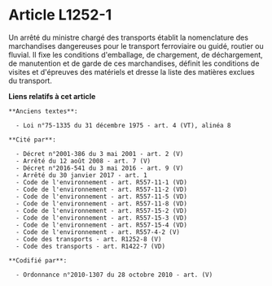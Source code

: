 # Article L1252-1

Un arrêté du ministre chargé des transports établit la nomenclature des marchandises dangereuses pour le transport
ferroviaire ou guidé, routier ou fluvial. Il fixe les conditions d'emballage, de chargement, de déchargement, de manutention
et de garde de ces marchandises, définit les conditions de visites et d'épreuves des matériels et dresse la liste des
matières exclues du transport.

**Liens relatifs à cet article**

	**Anciens textes**:

	  - Loi n°75-1335 du 31 décembre 1975 - art. 4 (VT), alinéa 8

	**Cité par**:

	  - Décret n°2001-386 du 3 mai 2001 - art. 2 (V)
	  - Arrêté du 12 août 2008 - art. 7 (V)
	  - Décret n°2016-541 du 3 mai 2016 - art. 9 (V)
	  - Arrêté du 30 janvier 2017 - art. 1
	  - Code de l'environnement - art. R557-11-1 (VD)
	  - Code de l'environnement - art. R557-11-2 (VD)
	  - Code de l'environnement - art. R557-11-5 (VD)
	  - Code de l'environnement - art. R557-11-8 (VD)
	  - Code de l'environnement - art. R557-15-2 (VD)
	  - Code de l'environnement - art. R557-15-3 (VD)
	  - Code de l'environnement - art. R557-15-4 (VD)
	  - Code de l'environnement - art. R557-4-2 (V)
	  - Code des transports - art. R1252-8 (V)
	  - Code des transports - art. R1422-7 (VD)

	**Codifié par**:

	  - Ordonnance n°2010-1307 du 28 octobre 2010 - art. (V)
